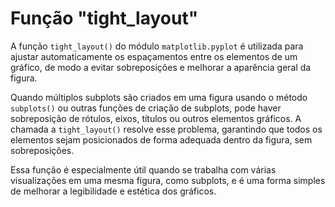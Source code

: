 # Função "tight_layout"

A função `tight_layout()` do módulo `matplotlib.pyplot` é utilizada para ajustar automaticamente os espaçamentos entre os elementos de um gráfico, de modo a evitar sobreposições e melhorar a aparência geral da figura.

Quando múltiplos subplots são criados em uma figura usando o método `subplots()` ou outras funções de criação de subplots, pode haver sobreposição de rótulos, eixos, títulos ou outros elementos gráficos. A chamada a `tight_layout()` resolve esse problema, garantindo que todos os elementos sejam posicionados de forma adequada dentro da figura, sem sobreposições.

Essa função é especialmente útil quando se trabalha com várias visualizações em uma mesma figura, como subplots, e é uma forma simples de melhorar a legibilidade e estética dos gráficos.
